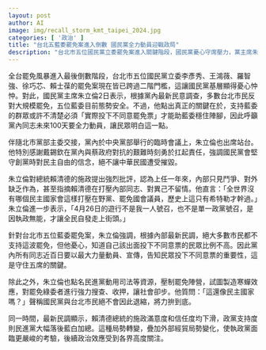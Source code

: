 ```yaml
---
layout: post
author: AI
image: img/recall_storm_kmt_taipei_2024.jpg
categories: [ '政治' ]
title: "台北五藍委罷免案進入倒數 國民黨全力動員迎戰政局"  
description: "台北市五位國民黨立委罷免案進入關鍵階段，國民黨憂心守席壓力，黨主席朱立倫呼籲支持者主動投下不同意票。朱立倫批評賴清德施政手段並質疑民主現況，同時強調國民黨堅守民主信念，面對民進黨強力作為與民調下滑，政局動向備受矚目。"
---
```

全台罷免風暴進入最後倒數階段，台北市五位國民黨立委李彥秀、王鴻薇、羅智強、徐巧芯、賴士葆的罷免案現在皆已跨過二階門檻，這讓國民黨基層顯得憂心忡忡。對此，國民黨主席朱立倫2日表示，根據黨內最新民意調查，多數台北市民反對大規模罷免，五位藍委目前態勢安全。不過，他點出真正的關鍵在於，支持藍委的群眾或許不清楚必須「實際投下不同意罷免票」才能助藍委穩住陣腳，因此呼籲黨內同志未來100天要全力動員，讓民眾明白這一點。

伴隨北市黨部主委交接，黨內於中央黨部舉行的臨時會議上，朱立倫也出席站台。他特別感謝戴錫欽在黨內與蔡政府對抗的艱難時刻勇於扛起責任，強調國民黨會堅守創黨時對民主自由的信念，絕不讓中華民國遭受摧毀。

朱立倫對總統賴清德的施政提出強烈批評，認為上任一年來，內部只見鬥爭、對外缺乏作為，甚至指摘賴清德在打壓內部同志、對異己不留情。他直言：「全世界沒有哪個民主國家會這樣打壓在野黨、罷免國會議員，歷史上這只有希特勒才幹過。」朱立倫進一步表示，「4月26日的遊行不是我一人號召，也不是單一政黨號召，是因執政無能，才讓全民自發走上街頭。」

針對台北市五位藍委罷免案，朱立倫強調，根據內部最新民調，絕大多數市民都不支持這波罷免，但他憂心，知道自己該出面投下不同意票的民眾比例不高。因此黨內所有同志近百日要以最大力量動員、宣傳，告知民眾投下不同意票的重要性，這是守住五席的關鍵。

除此之外，朱立倫也點名民進黨動用司法等資源，壓制罷免陣營，試圖製造寒蟬效應，對罷免綠委者進行強力搜查、收押，讓社會卻步。他質問：「這還像民主國家嗎？」聲稱國民黨與台北市民絕不會因此退縮，將力拚到底。

同一時間，最新民調顯示，賴清德總統的施政滿意度和信任度均下滑，政黨支持度則民進黨大幅落後藍白加總。這種局勢轉變，疊加外部經貿局勢變化，使執政黨面臨更嚴峻的考驗，後續政治效應受到各界高度關注。